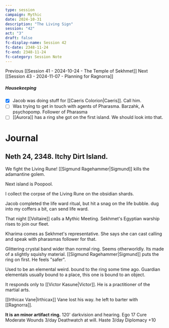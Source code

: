 ```yaml
---
type: session
campaign: Mythic
date: 2024-10-31
description: "The Living Sign"
session: "42"
act: "3"
draft: false
fc-display-name: Session 42
fc-date: 2348-11-24
fc-end: 2348-11-24
fc-category: Session Note
---
```

Previous [[Session 41 - 2024-10-24 - The Temple of Sekhmet]]
Next [[Session 43 - 2024-11-07 - Planning for Ragnorra]]

##### Housekeeping
- [x] Jacob was doing stuff for [[Caeris Colorion|Caeris]]. Call him.
- [ ] Was trying to get in touch with agents of Pharasma. Barzahk, A psychopomp. Follower of Pharasma
- [ ] [[Aurora]] has a ring she got on the first island. We should look into that.

# Journal
## Neth 24, 2348. Itchy Dirt Island.

We fight the Living Rune! [[Sigmund Ragehammer|Sigmund]] kills the adamantine golem. 

Next island is Poopool.

I collect the corpse of the Living Rune on the obsidian shards.

Jacob completed the life ward ritual, but hit a snag on the life bubble. dug into my coffers a bit, can send life ward.

That night [[Voltaire]] calls a Mythic Meeting. Sekhmet's Egyptian warship rises to join our fleet.

Kharima comes as Sekhmet's representative. She says she can cast calling and speak with pharasmas follower for that.

Glittering crystal band wider than normal ring. Seems otherworldly. Its made of a slightly squishy material. [[Sigmund Ragehammer|Sigmund]] puts the ring on first. He feels "safer".

Used to be an elemental weird. bound to the ring some time ago. Guardian elementals usually bound to a place, this one is bound to an object.  

It responds only to [[Victor Kasune|Victor]]. He is a practitioner of the martial arts.

[[Irthicax Vane|Irthicax]] Vane lost his way. he left to barter with [[Ragnorra]]. 

**It is an minor artifact ring.** 
120' darkvision and hearing.
Ego 17
Cure Moderate Wounds 3/day
Deathwatch at will.
Haste 3/day
Diplomacy +10




